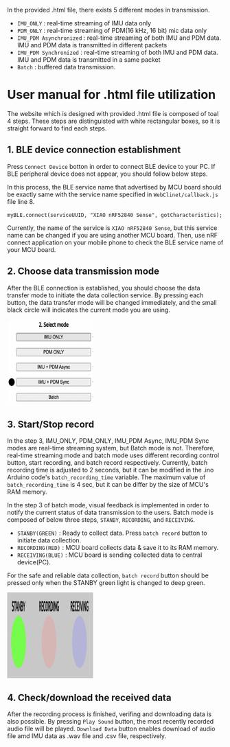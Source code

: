 In the provided .html file, there exists 5 different modes in transmission.

* `IMU_ONLY` : real-time streaming of IMU data only
* `PDM_ONLY` : real-time streaming of PDM(16 kHz, 16 bit) mic data only
* `IMU_PDM Asynchronized` : real-time streaming of both IMU and PDM data. IMU and PDM data is transmitted in different packets
* `IMU_PDM Synchronized` : real-time streaming of both IMU and PDM data. IMU and PDM data is transmitted in a same packet
* `Batch` : buffered data transmission.

# User manual for .html file utilization
The website which is designed with provided .html file is composed of toal 4 steps. These steps are distinguisted with white rectangular boxes, so it is straight forward to find each steps.

## 1. BLE device connection establishment

Press `Connect Device` botton in order to connect BLE device to your PC. If BLE peripheral device does not appear, you should follow below steps.

In this process, the BLE service name that advertised by MCU board should be exactly same with the service name specified in `WebClinet/callback.js` file line 8. 

```
myBLE.connect(serviceUUID, "XIAO nRF52840 Sense", gotCharacteristics);
```

Currently, the name of the service is `XIAO nRF52840 Sense`, but this service name can be changed if you are using another MCU board. Then, use nRF connect application on your mobile phone to check the BLE service name of your MCU board. 

## 2. Choose data transmission mode

After the BLE connection is established, you should choose the data transfer mode to initiate the data collection service.
By pressing each button, the data transfer mode will be changed immediately, and the small black circle will indicates the current mode you are using.

<img src="mode&indicator.png" width="200" height="200"/>

## 3. Start/Stop record

In the step 3, IMU_ONLY, PDM_ONLY, IMU_PDM Async, IMU_PDM Sync modes are real-time streaming system, but Batch mode is not. Therefore, real-time streaming mode and batch mode uses different recording control button, start recording, and batch record respectively. Currently, batch recording time is adjusted to 2 seconds, but it can be modified in the .ino Arduino code's `batch_recording_time` variable. The maximum value of `batch_recording_time` is 4 sec, but it can be differ by the size of MCU's RAM memory.

In the step 3 of batch mode, visual feedback is implemented in order to notify the current status of data transmission to the users. Batch mode is composed of below three steps, `STANBY`, `RECORDING`, and `RECEIVING`.

* `STANBY(GREEN)` : Ready to collect data. Press `batch record` button to initiate data collection.
* `RECORDING(RED)` : MCU board collects data & save it to its RAM memory.
* `RECEIVING(BLUE)` : MCU board is sending collected data to central device(PC).
  
For the safe and reliable data collection, `batch record` button should be pressed only when the STANBY green light is changed to deep green.

<img src="visual_feedback.png" width="200" height="200"/>

## 4. Check/download the received data

After the recording process is finished, verifing and downloading data is also possible. By pressing `Play Sound` button, the most recently recorded audio file will be played. `Download Data` button enables download of audio file amd IMU data as .wav file and .csv file, respectively.
